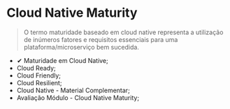 # Cloud Native Maturity
> O termo maturidade baseado em cloud native representa a utilização de inúmeros fatores e requisitos essenciais para uma plataforma/microserviço bem sucedida.

- ✔ Maturidade em Cloud Native;
- Cloud Ready;
- Cloud Friendly;
- Cloud Resilient;
- Cloud Native - Material Complementar;
- Avaliação Módulo - Cloud Native Maturity;